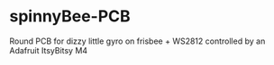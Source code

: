 # spinnyBee-PCB
Round PCB for dizzy little gyro on frisbee + WS2812 controlled by an Adafruit ItsyBitsy M4
